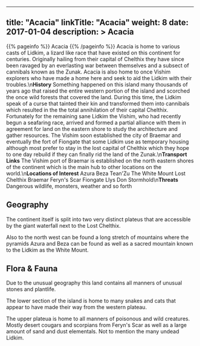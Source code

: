
---
title: "Acacia"
linkTitle: "Acacia"
weight: 8
date: 2017-01-04
description: >
 Acacia
---

{{% pageinfo %}}
Acacia
{{% /pageinfo %}}
Acacia is home to various casts of Lidkim, a lizard like race that have existed on this continent for centuries. Originally hailing from their capital of Chelthix they have since been ravaged by an everlasting war between themselves and a subsect of cannibals known as the Zunak.  Acacia is also home to once Vishim explorers who have made a home here and seek to aid the Lidkim with their troubles.\n**History**  Something happened on this island many thousands of years ago that raised the entire western portion of the island and scorched the once wild forests that covered the land. During this time, the Lidkim speak of a curse that tainted their kin and transformed them into cannibals which resulted in the the total annihilation of their capital Chelthix.  Fortunately for the remaining sane Lidkim the Vishim, who had recently begun a seafaring race, arrived and formed a partial alliance with them in agreement for land on the eastern shore to study the architecture and gather resources.  The Vishim soon established the city of Braemar and eventually the fort of Fiongate that some Lidkim use as temporary housing although most prefer to stay in the lost capital of Chelthix which they hope to one day rebuild if they can finally rid the land of the Zunak.\n**Transport Links**  The Vishim port of Braemar is established on the north eastern shores of the continent which is the main hub to other locations on the world.\n**Locations of Interest**  Azura  Beza  Tean'Zu  The White Mount  Lost Chelthix  Braemar  Feryn's Scar  Fiongate  Llys Don  Stormhold\n**Threats**  Dangerous wildlife, monsters, weather and so forth

## Geography


The continent itself is split into two very distinct plateus that are accessible by the giant waterfall next to the Lost Chelthix.

Also to the north west can be found a long stretch of mountains where the pyramids Azura and Beza can be found as well as a sacred mountain known to the Lidkim as the White Mount.
    

## Flora & Fauna


Due to the unusual geography this land contains all manners of unusual stones and plantlife. 

The lower section of the island is home to many snakes and cats that appear to have made their way from the western plateau.

The upper plateua is home to all manners of poisonous and wild creatures. Mostly desert cougars and scorpians from Feryn's Scar as well as a large amount of sand and dust elementals. Not to mention the many undead Lidkim.
